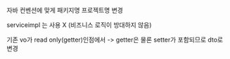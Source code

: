 자바 컨벤션에 맞게 패키지명 프로젝트명 변경

serviceimpl 는 사용 X (비즈니스 로직이 방대하지 않음)

기존 vo가 read only(getter)인점에서 -> getter은 물론 setter가 포함되므로 dto로 변경 
